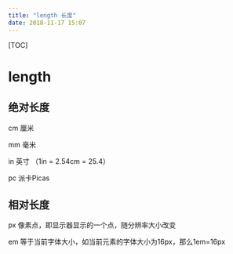 ```yaml
---
title: "length 长度"
date: 2018-11-17 15:07
---
```



[TOC]


# length



## 绝对长度

cm 厘米

mm 毫米

in 英寸 （1in = 2.54cm = 25.4）

pc 派卡Picas



## 相对长度

px 像素点，即显示器显示的一个点，随分辨率大小改变

em 等于当前字体大小，如当前元素的字体大小为16px，那么1em=16px

